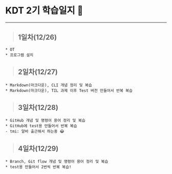 # KDT 2기 학습일지 🔔
---
> ## 1일차(12/26)
    * OT
    * 프로그램 설치

> ## 2일차(12/27)
    * Markdown(마크다운), CLI 개념 정리 및 복습
    * Markdown(마크다운), TIL 과제 이후 Test 버전 만들어서 반복 복습

> ## 3일차(12/28)
    * GitHub 개념 및 명령어 용어 정리 및 복습
    * GitHub에 test용 만들어서 반복 복습
    - tmi: 알바 출근해서 하는중 😂

> ## 4일차(12/29)
    * Branch, Git flow 개념 및 명령어 용어 정리 및 복습
    * test용 만들어서 2번씩 반복 복습!